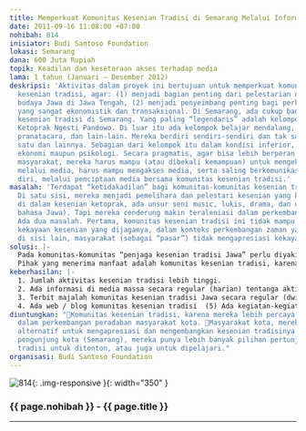 ```yaml
---
title: Memperkuat Komunitas Kesenian Tradisi di Semarang Melalui Informasi
date: 2011-09-16 11:08:00 +07:00
nohibah: 814
inisiator: Budi Santoso Foundation
lokasi: Semarang
dana: 600 Juta Rupiah
topik: Keadilan dan kesetaraan akses terhadap media
lama: 1 tahun (Januari – Desember 2012)
deskripsi: 'Aktivitas dalam proyek ini bertujuan untuk memperkuat komunitas-komunitas
  kesenian tradisi, agar: (1) menjadi bagian penting dari pelestarian dan pengembangan
  budaya Jawa di Jawa Tengah, (2) menjadi penyeimbang penting bagi perkembangan kota
  yang sangat ekonomistik dan transaksional. Di Semarang, ada cukup banyak komunitas
  kesenian tradisi di Semarang. Yang paling “legendaris” adalah kelompok Wayang Orang/
  Ketoprak Ngesti Pandowo. Di luar itu ada kelompok belajar mendalang, karawitan,
  pranatacara, dan lain-lain. Mereka berdiri sendiri-sendiri dan tak saling berkomunikasi
  satu dan lainnya. Sebagian dari kelompok itu dalam kondisi inferior, baik secara
  ekonomi maupun psikologi. Secara pragmatis, agar bisa lebih berperan dalam perkembangan
  masyarakat, mereka harus mampu (atau dibekali kemampuan) untuk mengekspresikan kegiatannya
  melalui media, harus mampu mengakses media, serta saling berkomunikasi dan memperkuat
  diri, melalui penciptaan media bersama komunitas kesenian tradisi.'
masalah: 'Terdapat “ketidakadilan” bagi komunitas-komunitas kesenian tradisi Jawa.
  Di satu sisi, mereka menjadi pemelihara dan pelestari kesenian yang kaya (misalnya:
  di dalam kesenian ketoprak, ada unsur seni music, lukis, drama, dan upaya pelestarian
  bahasa Jawa). Tapi mereka cenderung makin teraleniasi dalam perkembangan zaman.
  Ada dua masalah. Pertama, komunitas kesenian tradisi ini tidak mampu mengomunikasikan
  kekayaan kesenian yang dijaganya, dalam konteks perkembangan zaman yang baru. Kedua,
  di sisi lain, masyarakat (sebagai “pasar”) tidak mengapresiasi kekayaan budaya itu.'
solusi: |-
  Pada komunitas-komunitas “penjaga kesenian tradisi Jawa” perlu diyakinkan akan peran penting mereka dalam perkembangan peradaban masyarakat, yaitu memberi warna penting bagi perkembangan peradaban masyarakat. Mereka harus mampu mengomunikasikan kegiatan itu kepada publik. Aktivitasnya berupa: workshop motivasi akan peran penting komunitas, workshop unsur-unsur baru yang bisa diadopsi dalam kesenian tradisi, workshop pemahaman akan kebutuhan masyarakat (pasar) akan kesenian, akses informasi kegiatan kesenian untuk media massa, training kemampuan (menulis) untuk menginformasikan aktivitas kesenian, serta pembuatan media bersama (dwi bulanan) dan blog berkaitan dengan aktivitas kesenian. Sementara itu, pada masyarakat, perlu ada upaya untuk mengapresiasi kekayaan kesenian tradisi. Langkah-langkah yang dilakukan: publikasi kekayaan-kekayaan kesenian tradisi, publikasi aktivitas komunitas penjaga kesenian tradisi, lomba-lomba kesenian tradisi (wayang orang, ketoprak, dsb.) membawa komunitas kesenian ke sekolah-sekolah maupun kelompok mahasiswa, mengupayakan citra yang lebih muda atas kesenian tradisi –misalnya memasukkan unsur-unsur yang dibutuhkan kaum muda.
  Pihak yang menerima manfaat adalah komunitas kesenian tradisi, karena mereka lebih percaya diri berperan dalam perkembangan peradaban masyarakat kota, masyarakat kota, mereka lebih punya alternatif untuk mengapresiasi dan mengembangkan kesenian tradisinya, dan wisatawan pengunjung kota (Semarang), mereka punya lebih banyak pilihan pertunjukan kesenian tradisi untuk ditonton, atau juga untuk dipelajari.
keberhasilan: |-
  1. Jumlah aktivitas kesenian tradisi lebih tinggi.
  2. Ada informasi di media massa secara regular (harian) tentanga aktivitas kesenian tradisi. Sebagian besar informasi itu diproduksi oleh anggota komunitas kesenian tradisi itu.
  3. Terbit majalah komunitas kesenian tradisi Jawa secara regular (dwi bulanan), sebanyak enam kali dalam rentang waktu 1 tahun.
  4. Ada web / blog komunitas kesenian tradisi  (5) Ada kegiatan-kegiatan kreatif untuk “memudakan” kesenian tradisi Jawa.
diuntungkan: "Komunitas kesenian tradisi, karena mereka lebih percaya diri berperan
  dalam perkembangan peradaban masyarakat kota. Masyarakat kota, mereka lebih punya
  alternatif untuk mengapresiasi dan mengembangkan kesenian tradisinya. Wisatawan
  pengunjung kota (Semarang), mereka punya lebih banyak pilihan pertunjukan kesenian
  tradisi untuk ditonton, atau juga untuk dipelajari."
organisasi: Budi Santoso Foundation
---
```


![814](/static/img/hibahcmb/814.png){: .img-responsive }{: width="350" }

### {{ page.nohibah }} - {{ page.title }}

---
